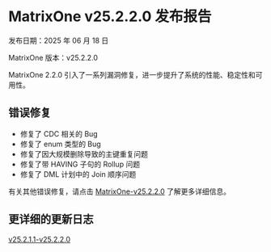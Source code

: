 # **MatrixOne v25.2.2.0 发布报告**

发布日期：2025 年 06 月 18 日

MatrixOne 版本：v25.2.2.0

MatrixOne 2.2.0 引入了一系列漏洞修复，进一步提升了系统的性能、稳定性和可用性。

## 错误修复

- 修复了 CDC 相关的 Bug
- 修复了 enum 类型的 Bug
- 修复了因大规模删除导致的主键重复问题
- 修复了带 HAVING 子句的 Rollup 问题
- 修复了 DML 计划中的 Join 顺序问题

有关其他错误修复，请点击 [MatrixOne-v25.2.2.0](https://github.com/matrixorigin/matrixone/releases/tag/v2.2.0) 了解更多详细信息。

## 更详细的更新日志

[v25.2.1.1-v25.2.2.0](https://github.com/matrixorigin/matrixone/compare/v2.1.1...v2.2.0)